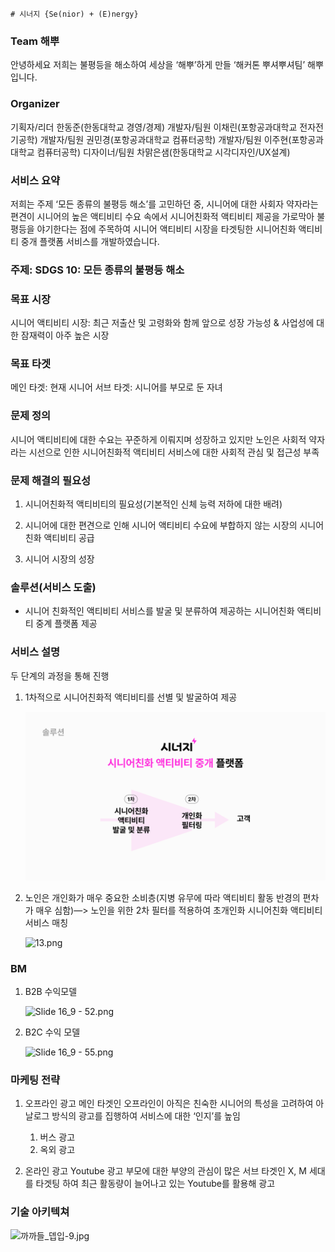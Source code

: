 
    # 시너지 {Se(nior) + (E)nergy}

### Team 해뿌

안녕하세요 저희는 불평등을 해소하여 세상을 ‘해뿌’하게 만들 ‘해커톤 뿌셔뿌셔팀’ 해뿌입니다.

### Organizer

기획자/리더 한동준(한동대학교 경영/경제)
개발자/팀원 이채린(포항공과대학교 전자전기공학)
개발자/팀원 권민경(포항공과대학교 컴퓨터공학)
개발자/팀원 이주현(포항공과대학교 컴퓨터공학)
디자이너/팀원 차맑은샘(한동대학교 시각디자인/UX설계)

### 서비스 요약

저희는 주제 ‘모든 종류의 불평등 해소’를 고민하던 중, 시니어에 대한 사회자 약자라는 편견이 시니어의 높은 액티비티 수요 속에서 시니어친화적 액티비티 제공을 가로막아 불평등을 야기한다는 점에 주목하여 시니어 액티비티 시장을 타겟팅한 시니어친화 액티비티 중개 플랫폼 서비스를 개발하였습니다. 

### 주제: SDGS 10: 모든 종류의 불평등 해소

### 목표 시장

시니어 액티비티 시장: 최근 저출산 및 고령화와 함께 앞으로 성장 가능성 & 사업성에 대한 잠재력이 아주 높은 시장

### 목표 타겟

메인 타겟: 현재 시니어
서브 타겟: 시니어를 부모로 둔 자녀

### 문제 정의

시니어 액티비티에 대한 수요는 꾸준하게 이뤄지며 성장하고 있지만 노인은 사회적 약자라는 시선으로 인한 시니어친화적 액티비티 서비스에 대한 사회적 관심 및 접근성 부족 

### 문제 해결의 필요성

1) 시니어친화적 액티비티의 필요성(기본적인 신체 능력 저하에 대한 배려)
2) 시니어에 대한 편견으로 인해 시니어 액티비티 수요에 부합하지 않는 시장의 시니어친화 
    액티비티 공급

3) 시니어 시장의 성장

### 솔루션(서비스 도출)

- 시니어 친화적인 액티비티 서비스를 발굴 및 분류하여 제공하는 시니어친화 액티비티 중계 플랫폼 제공
    
    

### 서비스 설명

두 단계의 과정을 통해 진행

1. 1차적으로 시니어친화적 액티비티를 선별 및 발굴하여 제공
       
    ![12.png](https://github.com/Mandoo0214/imgForHappu/blob/master/KakaoTalk_20230128_131323129_01.png?raw=true)
    
2. 노인은 개인화가 매우 중요한 소비층(지병 유무에 따라 액티비티 활동 반경의 편차가 매우 심함)—> 노인을 위한 2차 필터를 적용하여 초개인화 시니어친화 액티비티 서비스 매칭
    
    ![13.png](%E1%84%89%E1%85%B5%E1%84%82%E1%85%A5%E1%84%8C%E1%85%B5%20%7BSe(nior)%20+%20(E)nergy%7D%20a93fab0a76a345b494b61a42c39ec337/13.png)
    

### BM

1. B2B 수익모델
    
    ![Slide 16_9 - 52.png](%E1%84%89%E1%85%B5%E1%84%82%E1%85%A5%E1%84%8C%E1%85%B5%20%7BSe(nior)%20+%20(E)nergy%7D%20a93fab0a76a345b494b61a42c39ec337/Slide_16_9_-_52.png)
    
2. B2C 수익 모델
    
    ![Slide 16_9 - 55.png](%E1%84%89%E1%85%B5%E1%84%82%E1%85%A5%E1%84%8C%E1%85%B5%20%7BSe(nior)%20+%20(E)nergy%7D%20a93fab0a76a345b494b61a42c39ec337/Slide_16_9_-_55.png)
    

### 마케팅 전략

1. 오프라인 광고
메인 타겟인 오프라인이 아직은 친숙한 시니어의 특성을 고려하여 아날로그 방식의 광고를 집행하여 서비스에 대한 ‘인지’를 높임
    
    1) 버스 광고
    2) 옥외 광고
    
2. 온라인 광고
Youtube 광고
부모에 대한 부양의 관심이 많은 서브 타겟인 X, M 세대를 타겟팅 하여 최근 활동량이 늘어나고 있는 Youtube를 활용해 광고 

### 기술 아키텍쳐

![까까들_뎁입-9.jpg](%E1%84%89%E1%85%B5%E1%84%82%E1%85%A5%E1%84%8C%E1%85%B5%20%7BSe(nior)%20+%20(E)nergy%7D%20a93fab0a76a345b494b61a42c39ec337/%25EA%25B9%258C%25EA%25B9%258C%25EB%2593%25A4_%25EB%258E%2581%25EC%259E%2585-9.jpg)
